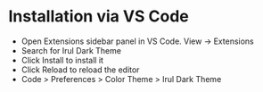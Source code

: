 # Installation via VS Code

- Open Extensions sidebar panel in VS Code. View → Extensions
- Search for Irul Dark Theme
- Click Install to install it
- Click Reload to reload the editor
- Code > Preferences > Color Theme > Irul Dark Theme
